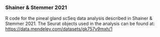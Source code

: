 ### Shainer & Stemmer 2021

R code for the pineal gland scSeq data analysis described in Shainer & Stemmer 2021.
The Seurat objects used in the analysis can be found at: https://data.mendeley.com/datasets/gk757y9mxh/1
